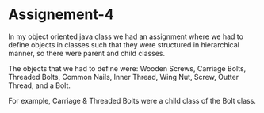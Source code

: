 # Assignement-4
In my object oriented java class we had an assignment where we had to define objects in classes such that they were structured in
hierarchical manner, so there were parent and child classes. 

The objects that we had to define were: Wooden Screws, Carriage Bolts, Threaded Bolts, Common Nails, 
                                        Inner Thread, Wing Nut, Screw, Outter Thread, and a Bolt. 
                                        
For example, Carriage & Threaded Bolts were a child class of the Bolt class. 

